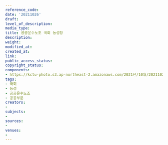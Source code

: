 ```yaml
---
reference_code: 
date: '20211026'
draft: 
level_of_description: 
media_type: 
title: 공공운수노조 국회 농성장
description: 
weight: 
modified_at: 
created_at: 
link: 
public_access_status: 
copyright_status: 
components:
- https://kctu-photo.s3.ap-northeast-2.amazonaws.com/2021년/10월/20211026-공공운수노조+국회+농성장_국회_농성_공공운수노조_공공부문/_5D40638.jpg
tags:
- 국회
- 농성
- 공공운수노조
- 공공부문
creators:
- 
subjects:
- 
sources:
- 
venues:
- 
---
```

